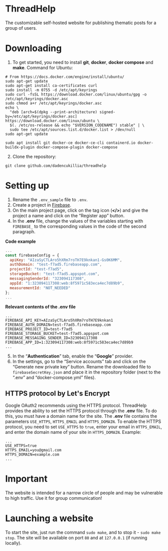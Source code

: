 # ThreadHelp
The customizable self-hosted website for publishing thematic posts for a group of users.

# Downloading
1. To get started, you need to install **git**, **docker**, **docker compose** and **make**. Command for Ubuntu: 
```
# From https://docs.docker.com/engine/install/ubuntu/
sudo apt-get update
sudo apt-get install ca-certificates curl
sudo install -m 0755 -d /etc/apt/keyrings
sudo curl -fsSL https://download.docker.com/linux/ubuntu/gpg -o /etc/apt/keyrings/docker.asc
sudo chmod a+r /etc/apt/keyrings/docker.asc
echo \
  "deb [arch=$(dpkg --print-architecture) signed-by=/etc/apt/keyrings/docker.asc] https://download.docker.com/linux/ubuntu \
  $(. /etc/os-release && echo "$VERSION_CODENAME") stable" | \
  sudo tee /etc/apt/sources.list.d/docker.list > /dev/null
sudo apt-get update

sudo apt install git docker-ce docker-ce-cli containerd.io docker-buildx-plugin docker-compose-plugin docker-compose
```
2. Clone the repository: 
```
git clone github.com/dadencukillia/threadhelp
```

# Setting up
1. Rename the `.env_sample` file to `.env`.
2. Create a project in [Firebase](https://console.firebase.google.com).
3. On the main project page, click on the tag icon (**</>**) and give the project a name and click on the “Register app” button.
4. In the **.env** file, change the values of the variables starting with `FIREBASE_` to the corresponding values in the code of the second paragraph.

**Code example**
```JavaScript
...
const firebaseConfig = {
  apiKey: "AIzaSyCTLAro5hXRm7roTH7E9knkan1-Gs0K6MM",
  authDomain: "test-f7ad5.firebaseapp.com",
  projectId: "test-f7ad5",
  storageBucket: "test-f7ad5.appspot.com",
  messagingSenderId: "323094117308",
  appId: "1:323094117308:web:8f5971c583eca4ec7d89b9",
  measurementId: "NOT_NEEDED"
};
...
```

**Relevant contents of the .env file**
```dotenv
...
FIREBASE_API_KEY=AIzaSyCTLAro5hXRm7roTH7E9knkan1
FIREBASE_AUTH_DOMAIN=test-f7ad5.firebaseapp.com
FIREBASE_PROJECT_ID=test-f7ad5
FIREBASE_STORAGE_BUCKET=test-f7ad5.appspot.com
FIREBASE_MESSAGING_SENDER_ID=323094117308
FIREBASE_APP_ID=1:323094117308:web:8f5971c583eca4ec7d89b9
...
```
5. In the “**Authentication**” tab, enable the “**Google**” provider.
6. In the settings, go to the “Service accounts” tab and click on the “Generate new private key” button. Rename the downloaded file to `firebaseSecretKey.json` and place it in the repository folder (next to the “.env” and “docker-compose.yml” files).

## HTTPS protocol by Let's Encrypt
Google OAuth2 recommends using the HTTPS protocol. ThreadHelp provides the ability to set the HTTPS protocol through the **.env** file. To do this, you must have a domain name for the site. The **.env** file contains the parameters `USE_HTTPS`, `HTTPS_EMAIL` and `HTTPS_DOMAIN`. To enable the HTTPS protocol, you need to set `USE_HTTPS` to `true`, enter your email in `HTTPS_EMAIL`, and enter the domain name of your site in `HTTPS_DOMAIN`. Example:
```
...
USE_HTTPS=true
HTTPS_EMAIL=you@gmail.com
HTTPS_DOMAIN=example.com
...
```

# Important
The website is intended for a narrow circle of people and may be vulnerable to high traffic. Use it for group communication!

# Launching a website
To start the site, just run the command `sudo make`, and to stop it - `sudo make stop`. The site will be available on port `80` and at `127.0.0.1` (if running locally).

